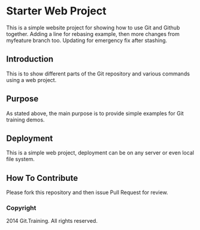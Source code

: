 # Starter Web Project

This is a simple website project for showing how to use Git and Github together. 
Adding a line for rebasing example, then more changes from myfeature branch too.
Updating for emergency fix after stashing.

## Introduction

This is to show different parts of the Git repository and various commands using a web project.

## Purpose

As stated above, the main purpose is to provide simple examples for Git training demos.

## Deployment

This is a simple web project, deployment can be on any server or even local file system.

## How To Contribute

Please fork this repository and then issue Pull Request for review.

### Copyright

2014 Git.Training. All rights reserved.